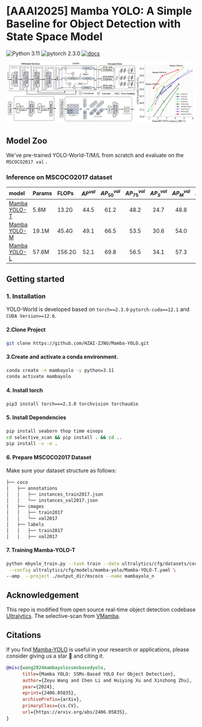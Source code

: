# [AAAI2025] Mamba YOLO: A Simple Baseline for Object Detection with State Space Model

![Python 3.11](https://img.shields.io/badge/python-3.11-g) ![pytorch 2.3.0](https://img.shields.io/badge/pytorch-2.3.0-blue.svg) [![docs](https://img.shields.io/badge/docs-latest-blue)](README.md)


<div align="center">
  <img src="./asserts/mambayolo.jpg" width="1200px"/>
</div>

## Model Zoo

We've pre-trained YOLO-World-T/M/L from scratch and evaluate on the `MSCOCO2017 val` . 
### Inference on MSCOCO2017 dataset


| model | Params| FLOPs | ${AP}^{val}$ | ${AP}_{{50}}^{val}$ | ${AP}_{{75}}^{val}$ | ${AP}_{{S}}^{val}$ | ${AP}_{{M}}^{val}$ | ${AP}_{{L}}^{val}$ |
| :------------------------------------------------------------------------------------------------------------------- | :------------------- | :----------------- | :--------------: | :------------: | :------------: | :------------: | :-------------: | :------------: |
| [Mamba YOLO-T](./ultralytics/cfg/models/mamba-yolo/Mamba-YOLO-T.yaml) | 5.8M | 13.2G |       44.5       |          61.2           |          48.2           |          24.7          |          48.8          |          62.0          |
| [Mamba YOLO-M](./ultralytics/cfg/models/mamba-yolo/Mamba-YOLO-B.yaml) | 19.1M | 45.4G  |       49.1       |          66.5           |          53.5           |          30.6          |          54.0          |          66.4          |
| [Mamba YOLO-L](./ultralytics/cfg/models/mamba-yolo/Mamba-YOLO-L.yaml)  | 57.6M | 156.2G |       52.1       |          69.8           |          56.5           |          34.1          |          57.3          |          68.1          |




## Getting started

### 1. Installation

YOLO-World is developed based on `torch==2.3.0` `pytorch-cuda==12.1` and `CUDA Version==12.6`. 

#### 2.Clone Project 

```bash
git clone https://github.com/HZAI-ZJNU/Mamba-YOLO.git
```

#### 3.Create and activate a conda environment.
```bash
conda create -n mambayolo -y python=3.11
conda activate mambayolo
```

#### 4. Install torch

```bash
pip3 install torch===2.3.0 torchvision torchaudio
```

#### 5. Install Dependencies
```bash
pip install seaborn thop timm einops
cd selective_scan && pip install . && cd ..
pip install -v -e .
```

#### 6. Prepare MSCOCO2017 Dataset
Make sure your dataset structure as follows:
```
├── coco
│   ├── annotations
│   │   ├── instances_train2017.json
│   │   └── instances_val2017.json
│   ├── images
│   │   ├── train2017
│   │   └── val2017
│   ├── labels
│   │   ├── train2017
│   │   ├── val2017
```

#### 7. Training Mamba-YOLO-T
```bash
python mbyolo_train.py --task train --data ultralytics/cfg/datasets/coco.yaml \
 --config ultralytics/cfg/models/mamba-yolo/Mamba-YOLO-T.yaml \
--amp  --project ./output_dir/mscoco --name mambayolo_n
```

## Acknowledgement

This repo is modified from open source real-time object detection codebase [Ultralytics](https://github.com/ultralytics/ultralytics). The selective-scan from [VMamba](https://github.com/MzeroMiko/VMamba).

## Citations
If you find [Mamba-YOLO](https://github.com/HZAI-ZJNU/Mamba-YOLO) is useful in your research or applications, please consider giving us a star 🌟 and citing it.

```bibtex
@misc{wang2024mambayolossmsbasedyolo,
      title={Mamba YOLO: SSMs-Based YOLO For Object Detection}, 
      author={Zeyu Wang and Chen Li and Huiying Xu and Xinzhong Zhu},
      year={2024},
      eprint={2406.05835},
      archivePrefix={arXiv},
      primaryClass={cs.CV},
      url={https://arxiv.org/abs/2406.05835}, 
}
```
